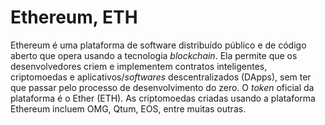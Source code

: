 # Ethereum, ETH

Ethereum é uma plataforma de software distribuído público e de código aberto que opera usando a tecnologia _blockchain_. Ela permite que os desenvolvedores criem e implementem contratos inteligentes, criptomoedas e aplicativos/_softwares_ descentralizados (DApps), sem ter que passar pelo processo de desenvolvimento do zero. O _token_ oficial da plataforma é o Ether (ETH). As criptomoedas criadas usando a plataforma Ethereum incluem OMG, Qtum, EOS, entre muitas outras.

